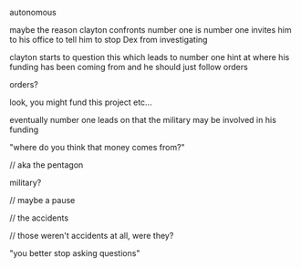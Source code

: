autonomous 

maybe the reason clayton confronts number one is number one invites him to his office to tell him to stop Dex from investigating 


clayton starts to question this which leads to number one hint at where his funding has been coming from and he should just follow orders


orders?


look, you might fund this project etc...


eventually number one leads on that the military may be involved in his funding 


"where do you think that money comes from?"


// aka the pentagon 


military?


// maybe a pause 


// the accidents 


// those weren't accidents at all, were they?


"you better stop asking questions"